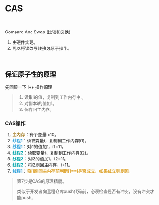# CAS

<br>

Compare And Swap (比较和交换)

1. 由硬件实现。
2. 可以将读改写转换为原子操作。

<br>

## 保证原子性的原理

先回顾一下 i++ 操作原理
> 1. 读取i的值，复制到工作内存中 。
> 2. 对副本i的值加1。
>3. 保存回主内存。


### CAS操作

1. <font color=#ad8b3d>**主内存**</font>：有个变量i=10。
2. <font color=#33a3dc>**线程1**</font>：读取变量i，复制到工作内存(i1)。
3. <font color=#33a3dc>**线程1**</font>：对i1的值加1，i1=11。
4. <font color=#00a6ac>**线程2**</font>：读取变量i，复制到工作内存(i2)。
5. <font color=#00a6ac>**线程2**</font>：对i2的值加1，i2=11。
6. <font color=#00a6ac>**线程2**</font>：将i2刷回主内存，i=11。
7. <font color=#33a3dc>**线程1**</font>：<font color=#dea32c>**将i1刷回主内存前判断i1==i是否成立，如果成立则刷回**</font>。

> 第7步是CAS的原理精髓。
> 
> 类似于开发者向远程仓库push代码前，必须检查是否有冲突，没有冲突才能push。

<br>


